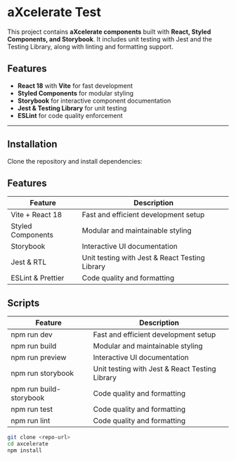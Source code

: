 # aXcelerate Test

This project contains **aXcelerate components** built with **React, Styled Components, and Storybook**. It includes unit testing with Jest and the Testing Library, along with linting and formatting support.

## Features

- **React 18** with **Vite** for fast development
- **Styled Components** for modular styling
- **Storybook** for interactive component documentation
- **Jest & Testing Library** for unit testing
- **ESLint** for code quality enforcement

---

## Installation

Clone the repository and install dependencies:

 ## Features

| Feature           | Description       |
| ----------------  | ----------------- |
| Vite + React 18   | Fast and efficient development setup           |
| Styled Components | Modular and maintainable styling               |
| Storybook         | Interactive UI documentation                   |
| Jest & RTL        | Unit testing with Jest & React Testing Library |
| ESLint & Prettier | Code quality and formatting                    |

## Scripts

| Feature                 | Description                                    |
| ----------------------- | ---------------------------------------------- |
| npm run dev             | Fast and efficient development setup           |
| npm run build           | Modular and maintainable styling               |
| npm run preview         | Interactive UI documentation                   |
| npm run storybook       | Unit testing with Jest & React Testing Library |
| npm run build-storybook | Code quality and formatting                    |
| npm run test            | Code quality and formatting                    |
| npm run lint            | Code quality and formatting                    |

```sh
git clone <repo-url>
cd axcelerate
npm install
